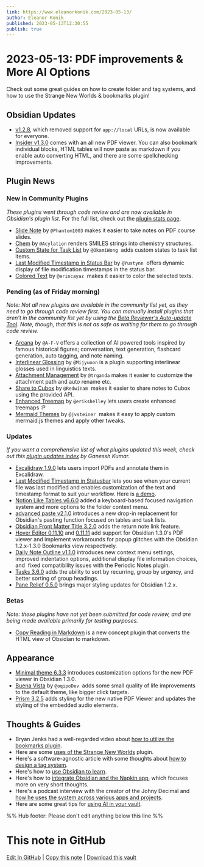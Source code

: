 ```yaml
---
link: https://www.eleanorkonik.com/2023-05-13/
author: Eleanor Konik
published: 2023-05-13T12:30:55
publish: true
---
```


# 2023-05-13: PDF improvements & More AI Options
Check out some great guides on how to create folder and tag systems, and how to use the Strange New Worlds & bookmarks plugin!

## Obsidian Updates

* [v1.2.8](https://forum.obsidian.md/t/obsidian-release-v1-2-8/59086?ref=eleanorkonik.com), which removed support for `app://local` URLs, is now available for everyone.
* [Insider v1.3.0](https://forum.obsidian.md/t/obsidian-release-v1-3-0-insider-build/59451?ref=eleanorkonik.com) comes with an all new PDF viewer. You can also bookmark individual blocks, HTML tables will now paste as markdown if you enable auto converting HTML, and there are some spellchecking improvements.

## Plugin News

### New in Community Plugins

_These plugins went through code review and are now available in Obsidian's plugin list._ For the full list, check out the [plugin stats page](https://obsidian-plugin-stats.vercel.app/new?ref=eleanorkonik.com).

* [Slide Note](https://github.com/Phantom1003/obsidian-slide-note?ref=eleanorkonik.com) by `@Phantom1003` makes it easier to take notes on PDF course slides.
* [Chem](https://github.com/Acylation/obsidian-chem?ref=eleanorkonik.com) by `@Acylation` renders SMILES strings into chemistry structures.
* [Custom State for Task List](https://github.com/OkamiWong/obsidian-custom-state-for-task-list?ref=eleanorkonik.com) by `@OkamiWong`  adds custom states to task list items.
* [Last Modified Timestamp in Status Bar](https://github.com/Yustynn/obsidian-last-modified-timestamp-in-status-bar?ref=eleanorkonik.com) by `@Yustynn`  offers dynamic display of file modification timestamps in the status bar.
* [Colored Text](https://github.com/erincayaz/obsidian-colored-text?ref=eleanorkonik.com) by `@erincayaz`  makes it easier to color the selected texts.

### Pending (as of Friday morning)

_Note: Not all new plugins are available in the community list yet, as they need to go through code review first. You can manually install plugins that aren't in the community list yet by using the [Beta Reviewer's Auto-update Tool](https://github.com/TfTHacker/obsidian42-brat?ref=eleanorkonik.com). Note, though, that this is not as safe as waiting for them to go through code review._

* [Arcana](https://github.com/A-F-V/obsidian-arcana?ref=eleanorkonik.com) by `@A-F-V` offers a collection of AI powered tools inspired by famous historical figures; conversation, text generation, flashcard generation, auto tagging, and note naming.
* [Interlinear Glossing](https://github.com/Mijyuoon/obsidian-ling-gloss?ref=eleanorkonik.com) by `@Mijyuoon` is a plugin supporting interlinear glosses used in linguistics texts.
* [Attachment Management](https://github.com/trganda/obsidian-attachment-management?ref=eleanorkonik.com) by `@trganda` makes it easier to customize the attachment path and auto rename etc.
* [Share to Cubox](https://github.com/Redwinam/obsidian-cubox?ref=eleanorkonik.com) by `@Redwinam`  makes it easier to share notes to Cubox using the provided API.
* [Enhanced Treemap](https://github.com/erikshelley/obsidian-enhanced-treemap?ref=eleanorkonik.com) by `@erikshelley` lets users create enhanced treemaps :P
* [Mermaid Themes](https://github.com/jvsteiner/mermaid-themes?ref=eleanorkonik.com) by `@jvsteiner`  makes it easy to apply custom mermaid.js themes and apply other tweaks.

### Updates

_If you want a comprehensive list of what plugins updated this week, check out this [plugin updates index](https://obsidian-plugin-stats.vercel.app/updates?ref=eleanorkonik.com) by Ganessh Kumar._

* [Excalidraw 1.9.0](https://www.youtube.com/watch?v=nB4cOfn0xAs&themeRefresh=1&ref=eleanorkonik.com) lets users import PDFs and annotate them in Excalidraw.
* [Last Modified Timestamp in Statusbar](https://github.com/Yustynn/obsidian-last-modified-timestamp-in-status-bar?ref=eleanorkonik.com) lets you see when your current file was last modified and enables customization of the text and timestamp format to suit your workflow. Here is [a demo](https://github.com/Yustynn/obsidian-last-modified-timestamp-in-status-bar/blob/master/img/settings.gif?ref=eleanorkonik.com).
* [Notion Like Tables v6.6.0](https://github.com/trey-wallis/obsidian-notion-like-tables/releases/tag/6.6.0?ref=eleanorkonik.com) added a keyboard-based focused navigation system and more options to the folder context menu.
* [advanced paste v2.1.0](https://github.com/kxxt/obsidian-advanced-paste/releases/tag/2.1.0?ref=eleanorkonik.com) introduces a new drop-in replacement for Obsidian's pasting function focused on tables and task lists.
* [Obsidian Front Matter Title 3.2.0](https://github.com/snezhig/obsidian-front-matter-title/releases/tag/3.2.0?ref=eleanorkonik.com) adds the return note link feature.
* [Hover Editor 0.11.10](https://github.com/nothingislost/obsidian-hover-editor/releases/tag/0.11.10?ref=eleanorkonik.com) and [0.11.11](https://github.com/nothingislost/obsidian-hover-editor/releases/tag/0.11.11?ref=eleanorkonik.com) add support for Obsidian 1.3.0's PDF viewer and implement workarounds for popup glitches with the Obsidian 1.2.x-1.3.0 Bookmarks view respectively.
* [Daily Note Outline v1.1.0](https://github.com/iiz00/obsidian-daily-note-outline?ref=eleanorkonik.com) introduces new context menu settings, improved indentation options, additional display file information choices, and  fixed compatibility issues with the Periodic Notes plugin.
* [Tasks 3.6.0](https://github.com/obsidian-tasks-group/obsidian-tasks/releases/tag/3.6.0?ref=eleanorkonik.com) adds the ability to sort by recurring, group by urgency, and better sorting of group headings.
* [Pane Relief 0.5.0](https://github.com/pjeby/pane-relief/releases/tag/0.5.0?ref=eleanorkonik.com) brings major styling updates for Obsidian 1.2.x.

### Betas

_Note: these plugins have not yet been submitted for code review, and are being made available primarily for testing purposes._

* [Copy Reading in Markdown](https://github.com/Lisandra-dev/copy-reading-in-markdown?ref=eleanorkonik.com) is a new concept plugin that converts the HTML view of Obsidian to markdown.

## Appearance

* [Minimal theme 6.3.3](https://github.com/kepano/obsidian-minimal/releases/tag/6.3.3?ref=eleanorkonik.com) introduces customization options for the new PDF viewer in Obsidian 1.3.0.
* [Buena Vista](https://github.com/oqipoDev/Buena-Vista-Theme?ref=eleanorkonik.com) by `@oqipoDev`  adds some small quality of life improvements to the default theme, like bigger click targets.
* [Prism 3.2.5](https://github.com/damiankorcz/Prism-Theme/releases/tag/3.2.5?ref=eleanorkonik.com) adds styling for the new native PDF Viewer and updates the styling of the embedded audio elements.

## Thoughts & Guides

* Bryan Jenks had a well-regarded video about [how to utilize the bookmarks plugin](https://youtu.be/3X6rEOxMTbw?ref=eleanorkonik.com).
* Here are some [uses of the Strange New Worlds](https://curtismchale.ca/2023/05/03/obsidian-snw-plugin/?ref=eleanorkonik.com) plugin.
* Here's a software-agnostic article with some thoughts about [how to design a tag system](https://buttondown.email/hillelwayne/archive/tag-systems/?ref=eleanorkonik.com).
* Here's how to [use Obsidian to learn](https://www.youtube.com/watch?v=3L24rKggMX8&ref=eleanorkonik.com).
* Here's how to [integrate Obsidian and the Napkin app](https://medium.com/obsidian-observer/get-inspired-with-obsidian-and-napkin-60ef1176fc73?ref=eleanorkonik.com), which focuses more on very short thoughts.
* Here's a podcast interview with the creator of the Johny Decimal and [how he uses the system across various apps and projects](https://www.omnigroup.com/blog/the-omni-show-how-johnny-decimal-noble-uses-omni-software?ref=eleanorkonik.com).
* Here are some great tips for [using AI in your vault](https://medium.com/obsidian-observer/obsidian-plugin-devs-tips-for-using-ai-in-your-vault-1f58fcc54441?ref=eleanorkonik.com).

%% Hub footer: Please don't edit anything below this line %%

# This note in GitHub

<span class="git-footer">[Edit In GitHub](https://github.dev/obsidian-community/obsidian-hub/blob/main/01%20-%20Community/Obsidian%20Roundup/2023-05-13%20PDF%20improvements%20%26%20More%20AI%20Options.md "git-hub-edit-note") | [Copy this note](https://raw.githubusercontent.com/obsidian-community/obsidian-hub/main/01%20-%20Community/Obsidian%20Roundup/2023-05-13%20PDF%20improvements%20%26%20More%20AI%20Options.md "git-hub-copy-note") | [Download this vault](https://github.com/obsidian-community/obsidian-hub/archive/refs/heads/main.zip "git-hub-download-vault") </span>
